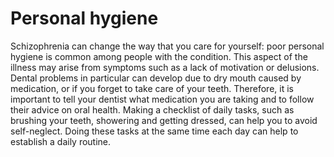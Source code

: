 # Personal hygiene

Schizophrenia can change the way that you care for yourself: poor
personal hygiene is common among people with the condition. This
aspect of the illness may arise from symptoms such as a lack of
motivation or delusions. Dental problems in particular can develop due
to dry mouth caused by medication, or if you forget to take care of
your teeth. Therefore, it is important to tell your dentist what
medication you are taking and to follow their advice on oral health.
Making a checklist of daily tasks, such as brushing your teeth,
showering and getting dressed, can help you to avoid self-neglect.
Doing these tasks at the same time each day can help to establish a
daily routine.

